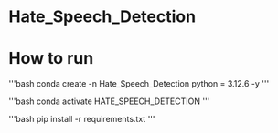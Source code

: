 # Hate_Speech_Detection
<!-- End to end hate speech classification -->

<!-- need to create env -->
# How to run

'''bash
conda create -n Hate_Speech_Detection python = 3.12.6 -y
'''


'''bash
conda activate HATE_SPEECH_DETECTION
'''

'''bash
pip install -r requirements.txt
'''